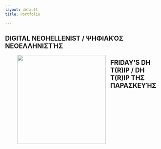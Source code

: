 ```yaml
---
layout: default
title: Portfolio

---
```

## DIGITAL NEOHELLENIST / ΨΗΦΙΑΚΌΣ ΝΕΟΕΛΛΗΝΙΣΤΉΣ
<figure>
	<img src="{{site.url}}/images/anna-maria 11.jpg" width="290px" style="float: left; margin-right: 15px; margin-bottom: 15px;" />
</figure>

## FRIDAY’S DH T(R)IP / DH T(R)IP ΤΗΣ ΠΑΡΑΣΚΕΥΉΣ

